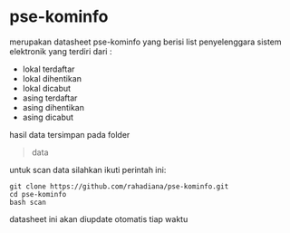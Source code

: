 
# pse-kominfo
merupakan datasheet pse-kominfo yang berisi list penyelenggara sistem elektronik yang terdiri dari :

 - lokal terdaftar
 - lokal dihentikan
 - lokal dicabut
 - asing terdaftar
 - asing dihentikan
 - asing dicabut

hasil data tersimpan pada folder 

> data


untuk scan data silahkan ikuti perintah ini:

    git clone https://github.com/rahadiana/pse-kominfo.git
    cd pse-kominfo
    bash scan


datasheet ini akan diupdate otomatis  tiap waktu
